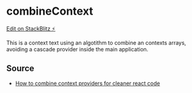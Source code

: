 # combineContext

[Edit on StackBlitz ⚡️](https://stackblitz.com/edit/combine-text-vitejs)

This is a context text using an algotithm to combine an contexts arrays, avoiding a cascade provider inside the main application.

## Source

- [How to combine context providers for cleaner react code](https://medium.com/front-end-weekly/how-to-combine-context-providers-for-cleaner-react-code-9ed24f20225e)

